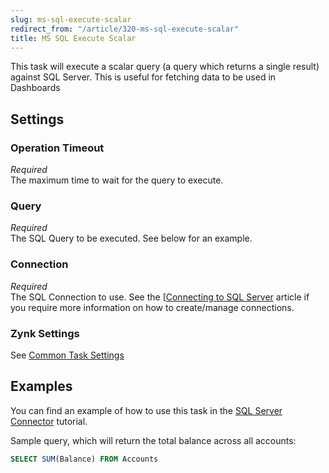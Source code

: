 ```yaml
---
slug: ms-sql-execute-scalar
redirect_from: "/article/320-ms-sql-execute-scalar"
title: MS SQL Execute Scalar
---
```

This task will execute a scalar query (a query which returns a single result) against SQL Server. This is useful for fetching data to be used in Dashboards

## Settings
### Operation Timeout
_Required_  
The maximum time to wait for the query to execute.

### Query
_Required_  
The SQL Query to be executed. See below for an example.

### Connection
_Required_  
The SQL Connection to use.  See the [[Connecting to SQL Server](connecting-to-sql-server) article if you require more information on how to create/manage connections.

### Zynk Settings
See [Common Task Settings](common-task-settings)

## Examples
You can find an example of how to use this task in the [SQL Server Connector](using-sql-connector) tutorial.

Sample query, which will return the total balance across all accounts:

```sql
SELECT SUM(Balance) FROM Accounts
```